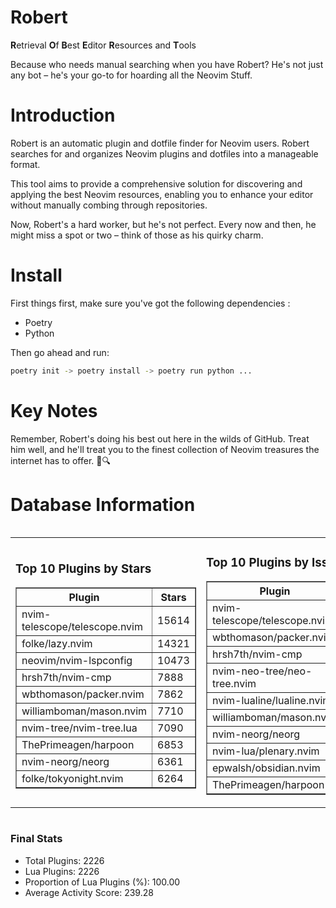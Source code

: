 # Robert

**R**etrieval
**O**f
**B**est
**E**ditor
**R**esources and
**T**ools

Because who needs manual searching when you have Robert?
He's not just any bot – he's your go-to for hoarding all the Neovim Stuff.

# Introduction
Robert is an automatic plugin and dotfile finder for Neovim users. Robert searches for and organizes Neovim plugins and dotfiles into a manageable format.

This tool aims to provide a comprehensive solution for discovering and applying the best Neovim resources, enabling you to enhance your editor without manually combing through repositories.

Now, Robert's a hard worker, but he's not perfect. Every now and then, he might miss a spot or two – think of those as his quirky charm. 

# Install
 First things first, make sure you've got the following dependencies :
  - Poetry 
  - Python 

Then go ahead and run:

```bash
poetry init -> poetry install -> poetry run python ...
```
# Key Notes

Remember, Robert's doing his best out here in the wilds of GitHub. Treat him well, and he'll treat you to the finest collection of Neovim treasures the internet has to offer. 🎩🔍


# Database Information

<div style='display:flex;flex-direction:row;justify-content:space-between;'><table><tr><td><h3>Top 10 Plugins by Stars</h3><table border="1"><tr><th>Plugin</th><th>Stars</th></tr><tr><td>nvim-telescope/telescope.nvim</td><td>15614</td></tr><tr><td>folke/lazy.nvim</td><td>14321</td></tr><tr><td>neovim/nvim-lspconfig</td><td>10473</td></tr><tr><td>hrsh7th/nvim-cmp</td><td>7888</td></tr><tr><td>wbthomason/packer.nvim</td><td>7862</td></tr><tr><td>williamboman/mason.nvim</td><td>7710</td></tr><tr><td>nvim-tree/nvim-tree.lua</td><td>7090</td></tr><tr><td>ThePrimeagen/harpoon</td><td>6853</td></tr><tr><td>nvim-neorg/neorg</td><td>6361</td></tr><tr><td>folke/tokyonight.nvim</td><td>6264</td></tr></table></td><td><h3>Top 10 Plugins by Issues</h3><table border="1"><tr><th>Plugin</th><th>Issues</th></tr><tr><td>nvim-telescope/telescope.nvim</td><td>356</td></tr><tr><td>wbthomason/packer.nvim</td><td>307</td></tr><tr><td>hrsh7th/nvim-cmp</td><td>281</td></tr><tr><td>nvim-neo-tree/neo-tree.nvim</td><td>227</td></tr><tr><td>nvim-lualine/lualine.nvim</td><td>222</td></tr><tr><td>williamboman/mason.nvim</td><td>190</td></tr><tr><td>nvim-neorg/neorg</td><td>180</td></tr><tr><td>nvim-lua/plenary.nvim</td><td>143</td></tr><tr><td>epwalsh/obsidian.nvim</td><td>133</td></tr><tr><td>ThePrimeagen/harpoon</td><td>117</td></tr></table></td><td><h3>Top 10 Plugins by Forks</h3><table border="1"><tr><th>Plugin</th><th>Forks</th></tr><tr><td>neovim/nvim-lspconfig</td><td>2063</td></tr><tr><td>nvim-telescope/telescope.nvim</td><td>828</td></tr><tr><td>nvim-tree/nvim-tree.lua</td><td>606</td></tr><tr><td>nvim-lualine/lualine.nvim</td><td>464</td></tr><tr><td>folke/tokyonight.nvim</td><td>416</td></tr><tr><td>hrsh7th/nvim-cmp</td><td>395</td></tr><tr><td>ThePrimeagen/harpoon</td><td>368</td></tr><tr><td>folke/lazy.nvim</td><td>344</td></tr><tr><td>jackMort/ChatGPT.nvim</td><td>310</td></tr><tr><td>nvim-lua/plenary.nvim</td><td>286</td></tr></table></td></tr></table></div>

### Final Stats
- Total Plugins: 2226
- Lua Plugins: 2226
- Proportion of Lua Plugins (%): 100.00
- Average Activity Score: 239.28
